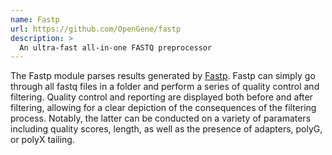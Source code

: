 ```yaml
---
name: Fastp
url: https://github.com/OpenGene/fastp
description: >
  An ultra-fast all-in-one FASTQ preprocessor
---
```


The Fastp module parses results generated by
[Fastp](https://github.com/OpenGene/fastp). Fastp can simply go through all fastq files in a folder and perform a series of quality control and filtering. Quality control and reporting are displayed both before and after filtering, allowing for a clear depiction of the consequences of the filtering process. Notably, the latter can be conducted on a variety of paramaters including quality scores, length, as well as the presence of adapters, polyG, or polyX tailing.
